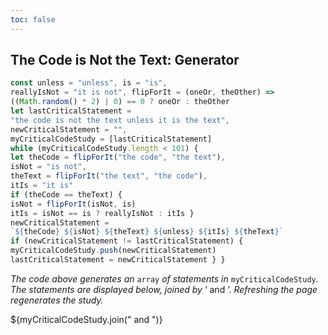 ```yaml
---
toc: false
---
```

## The Code is Not the Text: Generator
```js echo
const unless = "unless", is = "is",
reallyIsNot = "it is not", flipForIt = (oneOr, theOther) =>
((Math.random() * 2) | 0) == 0 ? oneOr : theOther
let lastCriticalStatement =
"the code is not the text unless it is the text",
newCriticalStatement = "",
myCriticalCodeStudy = [lastCriticalStatement]
while (myCriticalCodeStudy.length < 101) {
let theCode = flipForIt("the code", "the text"),
isNot = "is not",
theText = flipForIt("the text", "the code"),
itIs = "it is"
if (theCode == theText) {
isNot = flipForIt(isNot, is)
itIs = isNot == is ? reallyIsNot : itIs }
newCriticalStatement =
`${theCode} ${isNot} ${theText} ${unless} ${itIs} ${theText}`
if (newCriticalStatement != lastCriticalStatement) {
myCriticalCodeStudy.push(newCriticalStatement)
lastCriticalStatement = newCriticalStatement } }
```
*The code above generates an* `array` *of statements in* `myCriticalCodeStudy`*. The statements are displayed below, joined by* ‘ and ’. *Refreshing the page regenerates the study.*
<p>${myCriticalCodeStudy.join(" and ")}</p>